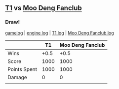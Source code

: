 ## [T1](<../../T1/README.md>) vs [Moo Deng Fanclub](<../../Moo Deng Fanclub/README.md>)
### Draw!

[gamelog](<gamelog.json>) | [engine log](<engine>) | [T1 log](<T1>) | [Moo Deng Fanclub log](<Moo Deng Fanclub>)

|              | T1   | Moo Deng Fanclub |
| ------------ | ---- | ---------------- |
| Wins         | +0.5 |             +0.5 |
| Score        | 1000 |             1000 |
| Points Spent | 1000 |             1000 |
| Damage       |    0 |                0 |
|              |      |                  |
